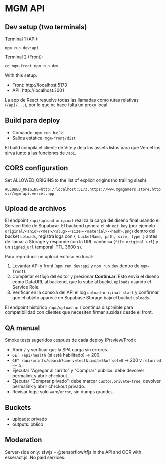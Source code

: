 # MGM API

## Dev setup (two terminals)

Terminal 1 (API):

`
npm run dev:api
`

Terminal 2 (Front):

`
cd mgm-front
npm run dev
`

With this setup:
- Front: http://localhost:5173
- API:   http://localhost:3001

La app de React resuelve todas las llamadas como rutas relativas (`/api/...`), por lo que no hace falta un proxy local.

## Build para deploy

- Comando: `npm run build`
- Salida estática: `mgm-front/dist`

El build compila el cliente de Vite y deja los assets listos para que Vercel los sirva junto a las funciones de `/api`.

## CORS configuration

Set ALLOWED_ORIGINS to the list of explicit origins (no trailing slash).

`
ALLOWED_ORIGINS=http://localhost:5173,https://www.mgmgamers.store,https://mgm-api.vercel.app
`

## Upload de archivos

El endpoint `/api/upload-original` realiza la carga del diseño final usando el Service Role de Supabase. El backend genera el `object_key` (por ejemplo `original/<anio>/<mes>/<slug>-<size>-<material>-<hash>.png`) dentro del bucket `uploads`, registra logs con `{ bucketName, path, size, type }` antes de llamar a Storage y responde con la URL canónica (`file_original_url`) y un `signed_url` temporal (TTL 3600 s).

Para reproducir un upload exitoso en local:

1. Levantar API y front (`npm run dev:api` y `npm run dev` dentro de `mgm-front`).
2. Completar el flujo del editor y presionar **Continuar**. Esto envía el diseño como DataURL al backend, que lo sube al bucket `uploads` usando el Service Role.
3. Verificar en la consola del API el log `upload-original start` y confirmar que el objeto aparece en Supabase Storage bajo el bucket `uploads`.

El endpoint histórico `/api/upload-url` continúa disponible para compatibilidad con clientes que necesiten firmar subidas desde el front.

## QA manual

Smoke tests sugeridos después de cada deploy (Preview/Prod):

- Abrir `/` y verificar que la SPA carga sin errores.
- `GET /api/health` (si está habilitado) → 200.
- `GET /api/prints/search?query=test&limit=5&offset=0` → 200 y `returned <= 5`.
- Ejecutar “Agregar al carrito” y “Comprar” público: debe devolver permalink y abrir checkout.
- Ejecutar “Comprar privado”: debe marcar `custom.private=true`, devolver permalink y abrir checkout privado.
- Revisar logs: solo `warn`/`error`, sin dumps grandes.

## Buckets

* uploads: privado
* outputs: pblico

## Moderation

Server-side only: 
sfwjs + @tensorflow/tfjs in the API and OCR with 	esseract.js. No paid services.
